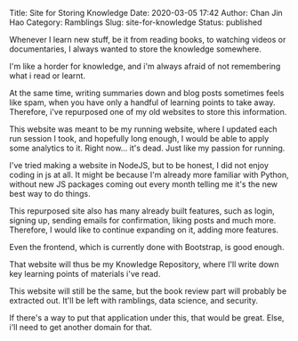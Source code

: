 Title: Site for Storing Knowledge
Date: 2020-03-05 17:42
Author: Chan Jin Hao
Category: Ramblings
Slug: site-for-knowledge
Status: published

Whenever I learn new stuff, be it from reading books, to watching videos or documentaries, I always wanted to store the knowledge somewhere.

I'm like a horder for knowledge, and i'm always afraid of not remembering what i read or learnt.

At the same time, writing summaries down and blog posts sometimes feels like spam, when you have only a handful of learning points to take away. Therefore, i've repurposed one of my old websites to store this information.

This website was meant to be my running website, where I updated each run session I took, and hopefully long enough, I would be able to apply some analytics to it. Right now... it's dead. Just like my passion for running.

I've tried making a website in NodeJS, but to be honest, I did not enjoy coding in js at all. It might be because I'm already more familiar with Python, without new JS packages coming out every month telling me it's the new best way to do things.

This repurposed site also has many already built features, such as login, signing up, sending emails for confirmation, liking posts and much more. Therefore, I would like to continue expanding on it, adding more features.

Even the frontend, which is currently done with Bootstrap, is good enough.

That website will thus be my Knowledge Repository, where I'll write down key learning points of materials i've read.

This website will still be the same, but the book review part will probably be extracted out. It'll be left with ramblings, data science, and security.

If there's a way to put that application under this, that would be great. Else, i'll need to get another domain for that.
